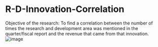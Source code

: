 # R-D-Innovation-Correlation

Objective of the research: To find a correlation between the number of times the research and development area was mentioned in the quarter/fiscal report and the revenue that came from that innovation.![image](https://github.com/HAAIL/R-D-Innovation-Correlation/assets/70659530/985c0939-13ba-4c2f-b302-86bb7796c890)
